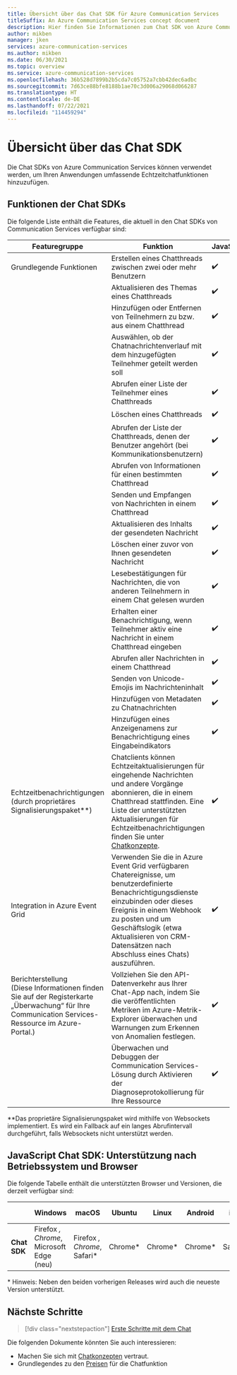 ```yaml
---
title: Übersicht über das Chat SDK für Azure Communication Services
titleSuffix: An Azure Communication Services concept document
description: Hier finden Sie Informationen zum Chat SDK von Azure Communication Services.
author: mikben
manager: jken
services: azure-communication-services
ms.author: mikben
ms.date: 06/30/2021
ms.topic: overview
ms.service: azure-communication-services
ms.openlocfilehash: 36b528d7899b2b5cda7c05752a7cbb42dec6adbc
ms.sourcegitcommit: 7d63ce88bfe8188b1ae70c3d006a29068d066287
ms.translationtype: HT
ms.contentlocale: de-DE
ms.lasthandoff: 07/22/2021
ms.locfileid: "114459294"
---
```

# <a name="chat-sdk-overview"></a>Übersicht über das Chat SDK 

Die Chat SDKs von Azure Communication Services können verwendet werden, um Ihren Anwendungen umfassende Echtzeitchatfunktionen hinzuzufügen.
    
## <a name="chat-sdk-capabilities"></a>Funktionen der Chat SDKs    

Die folgende Liste enthält die Features, die aktuell in den Chat SDKs von Communication Services verfügbar sind:  

| Featuregruppe | Funktion | JavaScript  | Java | .NET | Python | iOS | Android |
|-----------------|-------------------|---|-----|----|-----|----|----|
| Grundlegende Funktionen | Erstellen eines Chatthreads zwischen zwei oder mehr Benutzern                                                     | ✔️   | ✔️  | ✔️    | ✔️   |  ✔️    | ✔️   |    
|                   | Aktualisieren des Themas eines Chatthreads                                                                              | ✔️   | ✔️ | ✔️    | ✔️   |  ✔️    | ✔️   |   
|                   | Hinzufügen oder Entfernen von Teilnehmern zu bzw. aus einem Chatthread                                                                           | ✔️   | ✔️  | ✔️    | ✔️  |  ✔️    | ✔️   |  
|                   | Auswählen, ob der Chatnachrichtenverlauf mit dem hinzugefügten Teilnehmer geteilt werden soll                                   | ✔️   | ✔️   | ✔️    | ✔️  |  ✔️    | ✔️   | 
|                   | Abrufen einer Liste der Teilnehmer eines Chatthreads                                                                          | ✔️   | ✔️  | ✔️ | ✔️ |  ✔️    | ✔️   | 
|                   | Löschen eines Chatthreads                                                                                              | ✔️   | ✔️  | ✔️    | ✔️  |  ✔️    | ✔️   |    
|                   | Abrufen der Liste der Chatthreads, denen der Benutzer angehört (bei Kommunikationsbenutzern)                                           | ✔️   | ✔️  | ✔️    | ✔️  |  ✔️    | ✔️   |   
|                   | Abrufen von Informationen für einen bestimmten Chatthread                                                                              | ✔️   | ✔️  | ✔️ | ✔️ |  ✔️    | ✔️   |   
|                   | Senden und Empfangen von Nachrichten in einem Chatthread                                                                            | ✔️   | ✔️   | ✔️    | ✔️  |  ✔️    | ✔️   |   
|                   | Aktualisieren des Inhalts der gesendeten Nachricht                                                                               | ✔️   | ✔️  | ✔️ | ✔️ |  ✔️    | ✔️   |    
|                   | Löschen einer zuvor von Ihnen gesendeten Nachricht                                                                                                      | ✔️   | ✔️  | ✔️ | ✔️ |  ✔️    | ✔️   |    
|                   | Lesebestätigungen für Nachrichten, die von anderen Teilnehmern in einem Chat gelesen wurden                                        | ✔️   | ✔️  | ✔️    | ✔️   |  ✔️    | ✔️   |   
|                   | Erhalten einer Benachrichtigung, wenn Teilnehmer aktiv eine Nachricht in einem Chatthread eingeben                                         | ✔️   | ❌    | ❌  | ❌  | ✔️  | ✔️  |   
|                   | Abrufen aller Nachrichten in einem Chatthread                                                                        | ✔️   | ✔️  | ✔️    | ✔️  |  ✔️    | ✔️   | 
|                   | Senden von Unicode-Emojis im Nachrichteninhalt                                                                            | ✔️   | ✔️  | ✔️    | ✔️  |  ✔️    | ✔️   |    
|                   | Hinzufügen von Metadaten zu Chatnachrichten                                                                            | ✔️   | ✔️  | ✔️    | ✔️  |  ✔️    | ✔️   | 
|                   | Hinzufügen eines Anzeigenamens zur Benachrichtigung eines Eingabeindikators                                                                            | ✔️   | ✔️  | ✔️    | ✔️  |  ✔️    | ✔️   | 
|Echtzeitbenachrichtigungen (durch proprietäres Signalisierungspaket**)|  Chatclients können Echtzeitaktualisierungen für eingehende Nachrichten und andere Vorgänge abonnieren, die in einem Chatthread stattfinden. Eine Liste der unterstützten Aktualisierungen für Echtzeitbenachrichtigungen finden Sie unter [Chatkonzepte](concepts.md#real-time-notifications).                                     | ✔️   | ❌    | ❌  | ❌  | ✔️  | ✔️  |   
| Integration in Azure Event Grid             | Verwenden Sie die in Azure Event Grid verfügbaren Chatereignisse, um benutzerdefinierte Benachrichtigungsdienste einzubinden oder dieses Ereignis in einem Webhook zu posten und um Geschäftslogik (etwa Aktualisieren von CRM-Datensätzen nach Abschluss eines Chats) auszuführen.   | ✔️   | ✔️  | ✔️    | ✔️  |  ✔️    | ✔️   |    
| Berichterstellung </br>(Diese Informationen finden Sie auf der Registerkarte „Überwachung“ für Ihre Communication Services-Ressource im Azure-Portal.)      | Vollziehen Sie den API-Datenverkehr aus Ihrer Chat-App nach, indem Sie die veröffentlichten Metriken im Azure-Metrik-Explorer überwachen und Warnungen zum Erkennen von Anomalien festlegen.     | ✔️   | ✔️  | ✔️    | ✔️  |  ✔️    | ✔️   |  
|                   | Überwachen und Debuggen der Communication Services-Lösung durch Aktivieren der Diagnoseprotokollierung für Ihre Ressource    | ✔️   | ✔️  | ✔️    | ✔️  |  ✔️    | ✔️   |   


**Das proprietäre Signalisierungspaket wird mithilfe von Websockets implementiert. Es wird ein Fallback auf ein langes Abrufintervall durchgeführt, falls Websockets nicht unterstützt werden.  

## <a name="javascript-chat-sdk-support-by-os-and-browser"></a>JavaScript Chat SDK: Unterstützung nach Betriebssystem und Browser    

Die folgende Tabelle enthält die unterstützten Browser und Versionen, die derzeit verfügbar sind:
    
|                                  | Windows          | macOS          | Ubuntu | Linux  | Android | iOS    | iPad-Betriebssystem|
|--------------------------------|----------------|--------------|-------|------|------|------|-------|
| **Chat SDK** | Firefox *, Chrome*, Microsoft Edge (neu) | Firefox *, Chrome*, Safari* | Chrome*  | Chrome* | Chrome* | Safari* | Safari* |

\* Hinweis: Neben den beiden vorherigen Releases wird auch die neueste Version unterstützt.<br/>   

## <a name="next-steps"></a>Nächste Schritte   

> [!div class="nextstepaction"] 
> [Erste Schritte mit dem Chat](../../quickstarts/chat/get-started.md)    

Die folgenden Dokumente könnten Sie auch interessieren:  
- Machen Sie sich mit [Chatkonzepten](../chat/concepts.md) vertraut.
- Grundlegendes zu den [Preisen](../pricing.md#chat) für die Chatfunktion
